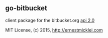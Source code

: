 ## go-bitbucket

client package for the bitbucket.org [api 2.0](https://confluence.atlassian.com/display/BITBUCKET/Version+2)

MIT License, (c) 2015, http://ernestmicklei.com